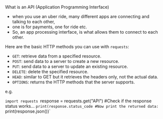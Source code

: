 
What is an API (Application Programming Interface)
- when you use an uber ride, many different apps are connecting and talking to each other,
- one is for payments, one for ride etc. 
- So, an app processing interface, is what allows them to connect to each other.

Here are the basic HTTP methods you can use with `requests`:

- `GET`: retrieve data from a specified resource.
- `POST`: send data to a server to create a new resource.
- `PUT`: send data to a server to update an existing resource.
- `DELETE`: delete the specified resource.
- `HEAD`: similar to GET but it retrieves the headers only, not the actual data.
- `OPTIONS`: returns the HTTP methods that the server supports.

e.g. 

`import requests
`response = requests.get("API")
#Check if the response status works... 
`print(response.status_code
#Now print the returned data: 
`print(response.json())`

